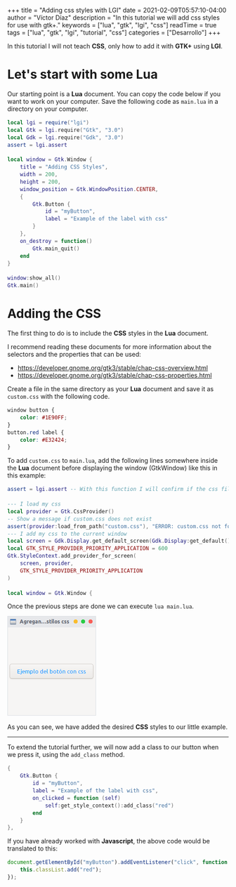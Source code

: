 +++
title = "Adding css styles with LGI"
date = 2021-02-09T05:57:10-04:00
author = "Víctor Díaz"
description = "In this tutorial we will add css styles for use with gtk+."
keywords = ["lua", "gtk", "lgi", "css"]
readTime = true
tags = ["lua", "gtk", "lgi", "tutorial", "css"]
categories = ["Desarrollo"]
+++

In this tutorial I will not teach **CSS**, only how to add it with **GTK+** using **LGI**.

# Let's start with some Lua

Our starting point is a **Lua** document. You can copy the code below if you
want to work on your computer. Save the following code as `main.lua` in a
directory on your computer.

```lua
local lgi = require("lgi")
local Gtk = lgi.require("Gtk", "3.0")
local Gdk = lgi.require("Gdk", "3.0")
assert = lgi.assert

local window = Gtk.Window {
	title = "Adding CSS Styles",
	width = 200,
	height = 200,
	window_position = Gtk.WindowPosition.CENTER,
	{
		Gtk.Button {
			id = "myButton",
			label = "Example of the label with css"
		}
	},
	on_destroy = function()
		Gtk.main_quit()
	end
}

window:show_all()
Gtk.main()
```

# Adding the CSS

The first thing to do is to include the **CSS** styles in the **Lua** document.

I recommend reading these documents for more information about the selectors
and the properties that can be used:

* https://developer.gnome.org/gtk3/stable/chap-css-overview.html
* https://developer.gnome.org/gtk3/stable/chap-css-properties.html

Create a file in the same directory as your **Lua** document and save it as
`custom.css` with the following code.

```css
window button {
	color: #1E90FF;
}
button.red label {
	color: #E32424;
}
```

To add `custom.css` to `main.lua`, add the following lines somewhere inside
the **Lua** document before displaying the window (GtkWindow) like this in this example:

```lua
assert = lgi.assert -- With this function I will confirm if the css file exists.

--- I load my css
local provider = Gtk.CssProvider()
-- Show a message if custom.css does not exist
assert(provider:load_from_path("custom.css"), "ERROR: custom.css not found")
--- I add my css to the current window
local screen = Gdk.Display.get_default_screen(Gdk.Display:get_default())
local GTK_STYLE_PROVIDER_PRIORITY_APPLICATION = 600
Gtk.StyleContext.add_provider_for_screen(
	screen, provider,
	GTK_STYLE_PROVIDER_PRIORITY_APPLICATION
)

local window = Gtk.Window {
```

Once the previous steps are done we can execute `lua main.lua`.

![main.lua](/images/post/estilos-para-gtk3-con-lua-css/screen1.png)

As you can see, we have added the desired **CSS** styles to our little example.

---

To extend the tutorial further, we will now add a class to our button when
we press it, using the `add_class` method.

```lua {hl_lines=[29,"5-7"],linenostart=25}
{
	Gtk.Button {
		id = "myButton",
		label = "Example of the label with css",
		on_clicked = function (self)
			self:get_style_context():add_class("red")
		end
	}
},
```

If you have already worked with **Javascript**, the above code would be translated to this:

```javascript
document.getElementById("myButton").addEventListener("click", function () {
	this.classList.add("red");
});
```
